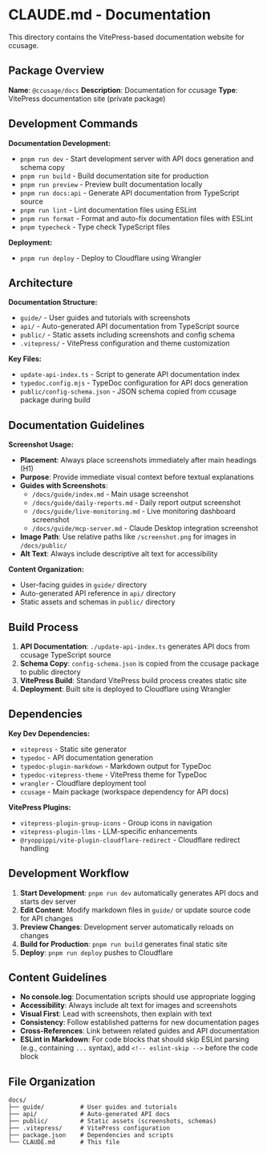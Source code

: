# CLAUDE.md - Documentation

This directory contains the VitePress-based documentation website for ccusage.

## Package Overview

**Name**: `@ccusage/docs`
**Description**: Documentation for ccusage
**Type**: VitePress documentation site (private package)

## Development Commands

**Documentation Development:**

- `pnpm run dev` - Start development server with API docs generation and schema copy
- `pnpm run build` - Build documentation site for production
- `pnpm run preview` - Preview built documentation locally
- `pnpm run docs:api` - Generate API documentation from TypeScript source
- `pnpm run lint` - Lint documentation files using ESLint
- `pnpm run format` - Format and auto-fix documentation files with ESLint
- `pnpm typecheck` - Type check TypeScript files

**Deployment:**

- `pnpm run deploy` - Deploy to Cloudflare using Wrangler

## Architecture

**Documentation Structure:**

- `guide/` - User guides and tutorials with screenshots
- `api/` - Auto-generated API documentation from TypeScript source
- `public/` - Static assets including screenshots and config schema
- `.vitepress/` - VitePress configuration and theme customization

**Key Files:**

- `update-api-index.ts` - Script to generate API documentation index
- `typedoc.config.mjs` - TypeDoc configuration for API docs generation
- `public/config-schema.json` - JSON schema copied from ccusage package during build

## Documentation Guidelines

**Screenshot Usage:**

- **Placement**: Always place screenshots immediately after main headings (H1)
- **Purpose**: Provide immediate visual context before textual explanations
- **Guides with Screenshots**:
  - `/docs/guide/index.md` - Main usage screenshot
  - `/docs/guide/daily-reports.md` - Daily report output screenshot
  - `/docs/guide/live-monitoring.md` - Live monitoring dashboard screenshot
  - `/docs/guide/mcp-server.md` - Claude Desktop integration screenshot
- **Image Path**: Use relative paths like `/screenshot.png` for images in `/docs/public/`
- **Alt Text**: Always include descriptive alt text for accessibility

**Content Organization:**

- User-facing guides in `guide/` directory
- Auto-generated API reference in `api/` directory
- Static assets and schemas in `public/` directory

## Build Process

1. **API Documentation**: `./update-api-index.ts` generates API docs from ccusage TypeScript source
2. **Schema Copy**: `config-schema.json` is copied from the ccusage package to public directory
3. **VitePress Build**: Standard VitePress build process creates static site
4. **Deployment**: Built site is deployed to Cloudflare using Wrangler

## Dependencies

**Key Dev Dependencies:**

- `vitepress` - Static site generator
- `typedoc` - API documentation generation
- `typedoc-plugin-markdown` - Markdown output for TypeDoc
- `typedoc-vitepress-theme` - VitePress theme for TypeDoc
- `wrangler` - Cloudflare deployment tool
- `ccusage` - Main package (workspace dependency for API docs)

**VitePress Plugins:**

- `vitepress-plugin-group-icons` - Group icons in navigation
- `vitepress-plugin-llms` - LLM-specific enhancements
- `@ryoppippi/vite-plugin-cloudflare-redirect` - Cloudflare redirect handling

## Development Workflow

1. **Start Development**: `pnpm run dev` automatically generates API docs and starts dev server
2. **Edit Content**: Modify markdown files in `guide/` or update source code for API changes
3. **Preview Changes**: Development server automatically reloads on changes
4. **Build for Production**: `pnpm run build` generates final static site
5. **Deploy**: `pnpm run deploy` pushes to Cloudflare

## Content Guidelines

- **No console.log**: Documentation scripts should use appropriate logging
- **Accessibility**: Always include alt text for images and screenshots
- **Visual First**: Lead with screenshots, then explain with text
- **Consistency**: Follow established patterns for new documentation pages
- **Cross-References**: Link between related guides and API documentation
- **ESLint in Markdown**: For code blocks that should skip ESLint parsing (e.g., containing `...` syntax), add `<!-- eslint-skip -->` before the code block

## File Organization

```
docs/
├── guide/          # User guides and tutorials
├── api/            # Auto-generated API docs
├── public/         # Static assets (screenshots, schemas)
├── .vitepress/     # VitePress configuration
├── package.json    # Dependencies and scripts
└── CLAUDE.md       # This file
```
